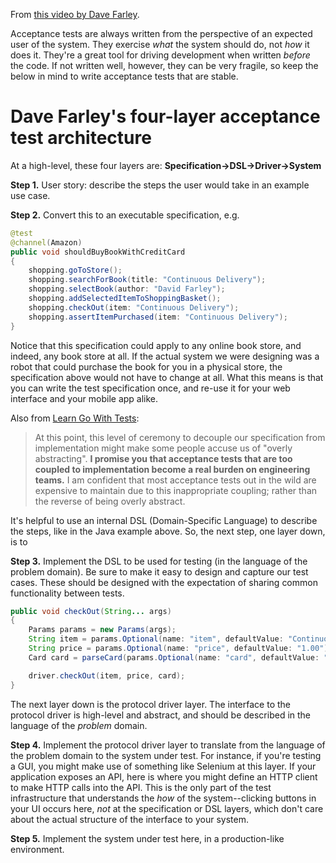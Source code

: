 From [this video by Dave Farley](https://www.youtube.com/watch?v=JDD5EEJgpHU&ab_channel=ContinuousDelivery).

Acceptance tests are always written from the perspective of an expected user of the system. They exercise _what_ the system should do, not _how_ it does it. They're a great tool for driving development when written _before_ the code. If not written well, however, they can be very fragile, so keep the below in mind to write acceptance tests that are stable.

# Dave Farley's four-layer acceptance test architecture

At a high-level, these four layers are: **Specification->DSL->Driver->System**

**Step 1.** User story: describe the steps the user would take in an example use case.

**Step 2.** Convert this to an executable specification, e.g.

```java
@test
@channel(Amazon)
public void shouldBuyBookWithCreditCard
{
    shopping.goToStore();
    shopping.searchForBook(title: "Continuous Delivery");
    shopping.selectBook(author: "David Farley");
    shopping.addSelectedItemToShoppingBasket();
    shopping.checkOut(item: "Continuous Delivery");
    shopping.assertItemPurchased(item: "Continuous Delivery");
}
```

Notice that this specification could apply to any online book store, and indeed, any book store at all. If the actual system we were designing was a robot that could purchase the book for you in a physical store, the specification above would not have to change at all. What this means is that you can write the test specification once, and re-use it for your web interface and your mobile app alike.

Also from [Learn Go With Tests](https://quii.gitbook.io/learn-go-with-tests/testing-fundamentals/scaling-acceptance-tests):

> At this point, this level of ceremony to decouple our specification from implementation might make some people accuse us of "overly abstracting". **I promise you that acceptance tests that are too coupled to implementation become a real burden on engineering teams.** I am confident that most acceptance tests out in the wild are expensive to maintain due to this inappropriate coupling; rather than the reverse of being overly abstract.

It's helpful to use an internal DSL (Domain-Specific Language) to describe the steps, like in the Java example above. So, the next step, one layer down, is to

**Step 3.** Implement the DSL to be used for testing (in the language of the problem domain). Be sure to make it easy to design and capture our test cases. These should be designed with the expectation of sharing common functionality between tests.

```java
public void checkOut(String... args)
{
    Params params = new Params(args);
    String item = params.Optional(name: "item", defaultValue: "Continuous Delivery");
    String price = params.Optional(name: "price", defaultValue: "1.00");
    Card card = parseCard(params.Optional(name: "card", defaultValue: "1234123412341234"));

    driver.checkOut(item, price, card);
}
```

The next layer down is the protocol driver layer. The interface to the protocol driver is high-level and abstract, and should be described in the language of the _problem_ domain.

**Step 4.** Implement the protocol driver layer to translate from the language of the problem domain to the system under test.  For instance, if you're testing a GUI, you might make use of something like Selenium at this layer. If your application exposes an API, here is where you might define an HTTP client to make HTTP calls into the API. This is the only part of the test infrastructure that understands the _how_ of the system--clicking buttons in your UI occurs here, _not_ at the specification or DSL layers, which don't care about the actual structure of the interface to your system.

**Step 5.** Implement the system under test here, in a production-like environment.

